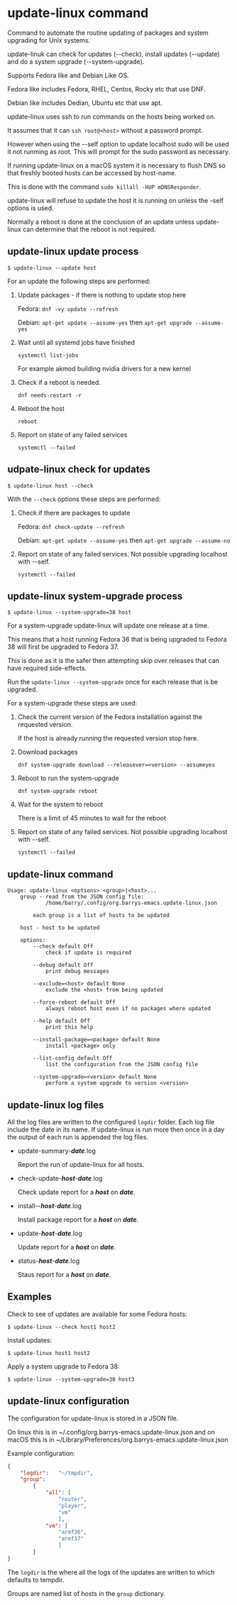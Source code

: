 # update-linux command

Command to automate the routine updating of packages and system upgrading for Unix systems.

update-linuk can check for updates (--check), install updates (--update) and do a system upgrade (--system-upgrade).

Supports Fedora like and Debian Like OS.

Fedora like includes Fedora, RHEL, Centos, Rocky etc that use DNF.

Debian like includes Dedian, Ubuntu etc that use apt.

update-linux uses ssh to run commands on the hosts being worked on.

It assumes that it can `ssh root@<host>` without a password prompt.

However when using the --self option to update localhost sudo will be used it not runming as root. This will prompt for the sudo password as necessary.

If running update-linux on a macOS system it is necessary to flush DNS so that freshly booted hosts can be accessed by host-name.

This is done with the command `sudo killall -HUP mDNSResponder`.

update-linux will refuse to update the host it is running on unless the -self options is used.

Normally a reboot is done at the conclusion of an update unless update-linux can determine that the reboot is not required.

## update-linux update process

```
$ update-linux --update host
```

For an update the following steps are performed:

1. Update packages  - if there is nothing to update stop here

    Fedora: `dnf -vy update --refresh`

    Debian: `apt-get update --assume-yes` then `apt-get upgrade --assume-yes`

1. Wait until all systemd jobs have finished

    `systemctl list-jobs`

    For example akmod building nvidia drivers for a new kernel

1. Check if a reboot is needed.

    `dnf needs-restart -r`

1. Reboot the host

    `reboot`

1. Report on state of any failed services

    `systemctl --failed`

## udpate-linux check for updates

```
$ update-linux host --check
```

With the `--check` options these steps are performed:

1. Check if there are packages to update

    Fedora: `dnf check-update --refresh`

    Debian: `apt-get update --assume-yes` then `apt-get upgrade --assume-no`

1. Report on state of any failed services. Not possible upgrading localhost with --self.

    `systemctl --failed`

## update-linux system-upgrade process

```
$ update-linux --system-upgrade=38 host
```

For a system-upgrade update-linux will update one release at a time.

This means that a host running Fedora 36 that is being upgraded to Fedora 38 will first be upgraded to Fedora 37.

This is done as it is the safer then attempting skip over releases that can have required side-effects.

Run the `update-linux --system-upgrade` once for each release that is be upgraded.

For a system-upgrade these steps are used:

1. Check the current version of the Fedora installation against the requested version.

    If the host is already running the requested version stop here.

1. Download packages

    `dnf system-upgrade download --releasever=<version> --assumeyes`

1. Reboot to run the system-upgrade

    `dnf system-upgrade reboot`

1. Wait for the system to reboot

    There is a limit of 45 minutes to wait for the reboot

1. Report on state of any failed services. Not possible upgrading localhost with --self.

    `systemctl --failed`

## update-linux command

```
Usage: update-linux <options> <group>|<host>...
    group - read from the JSON config file:
            /home/barry/.config/org.barrys-emacs.update-linux.json

        each group is a list of hosts to be updated

    host - host to be updated

    options:
        --check default Off
            check if update is required

        --debug default Off
            print debug messages

        --exclude=<host> default None
            exclude the <host> from being updated

        --force-reboot default Off
            always reboot host even if no packages where updated

        --help default Off
            print this help

        --install-package=<package> default None
            install <package> only

        --list-config default Off
            list the configuration from the JSON config file

        --system-upgrade=<version> default None
            perform a system upgrade to version <version>
```

## update-linux log files

All the log files are written to the configured `logdir` folder.
Each log file include the date in its name.
If update-linux is run more then once in a day the output of each run is appended the log files.

* update-summary-***date***.log

    Report the run of update-linux for all hosts.

* check-update-***host***-***date***.log

    Check update report for a ***host*** on ***date***.

* install--***host***-***date***.log

    Install package report for a ***host*** on ***date***.

* update-***host***-***date***.log

    Update report for a ***host*** on ***date***.

* status-***host***-***date***.log

    Staus report for a ***host*** on ***date***.

## Examples

Check to see of updates are available for some Fedora hosts:

```
$ update-linux --check host1 host2
```

Install updates:

```
$ update-linux host1 host2
```

Apply a system upgrade to Fedora 38:

```
$ update-linux --system-upgrade=38 host3
```

## update-linux configuration

The configuration for update-linux is stored in a JSON file.

On linux this is in ~/.config/org.barrys-emacs.update-linux.json and
on macOS this is in ~/Library/Preferences/org.barrys-emacs.update-linux.json

Example configuration:

```json
{
    "logdir":   "~/tmpdir",
    "group":
        {
            "all": [
                "router",
                "player",
                "vm"
                ],
            "vm": [
                "armf36",
                "armf37"
                ]
        }
}

```

The `logdir` is the where all the logs of the updates are written to which defaults to tempdir.

Groups are named list of hosts in the `group` dictionary.

